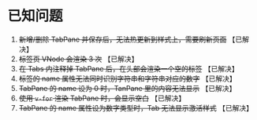 # 已知问题

1. ~~新增/删除 TabPane 并保存后，无法热更新到样式上，需要刷新页面~~ 【已解决】
2. ~~标签页 VNode 会渲染 3 次~~ 【已解决】
3. ~~在 Tabs 内注释掉 TabPane 后，在头部会渲染一个空的标签~~ 【已解决】
4. ~~标签的 name 属性无法同时识别字符串和字符串对应的数字~~ 【已解决】
5. ~~TabPane 的 name 设为 0 时，TanPane 里的内容无法显示~~ 【已解决】
6. ~~使用 `v-for` 渲染 TabPane 时，会显示空白~~ 【已解决】
7. ~~TabPane 的 name 属性设为数字类型时，Tab 无法显示激活样式~~ 【已解决】
